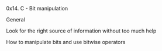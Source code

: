 0x14. C - Bit manipulation

General

Look for the right source of information without too much help

How to manipulate bits and use bitwise operators
